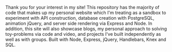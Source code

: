 Thank you for your interest in my site! This repository has the majority of code that makes up my personal website which I'm treating as a sandbox to experiment with API construction, database creation with PostgreSQL, animation  jQuery, and server side rendering via Express and Node. In addition, this site will also showcase blogs, my personal approach to solving toy-problems via code and video, and projects I've built independently as well as with groups. Built with Node, Express, jQuery, Handlebars, Knex and SQL.

